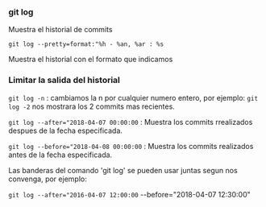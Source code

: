 ### git log
Muestra el historial de commits

`git log --pretty=format:"%h - %an, %ar : %s`

Muestra el historial con el formato que indicamos


### Limitar la salida del historial

`git log -n` : cambiamos la n por cualquier numero entero, por ejemplo: `git log -2` nos mostrara los 2 commits mas recientes.

`git log --after="2018-04-07 00:00:00` : Muestra los commits rrealizados despues de la fecha especificada.

`git log --before="2018-04-08 00:00:00` : Muestra los commits realizados antes de la fecha especificada.


Las banderas del comando 'git log' se pueden usar juntas segun nos convenga, por ejemplo:

`git log --after="2016-04-07 12:00:00` --before="2018-04-07 12:30:00"
